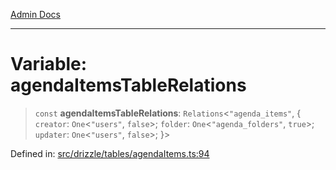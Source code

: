 [Admin Docs](/)

***

# Variable: agendaItemsTableRelations

> `const` **agendaItemsTableRelations**: `Relations`\<`"agenda_items"`, \{ `creator`: `One`\<`"users"`, `false`\>; `folder`: `One`\<`"agenda_folders"`, `true`\>; `updater`: `One`\<`"users"`, `false`\>; \}\>

Defined in: [src/drizzle/tables/agendaItems.ts:94](https://github.com/PalisadoesFoundation/talawa-api/blob/c34688c69eb12a5eb721ebc8a0cd60b53e5fbf81/src/drizzle/tables/agendaItems.ts#L94)

